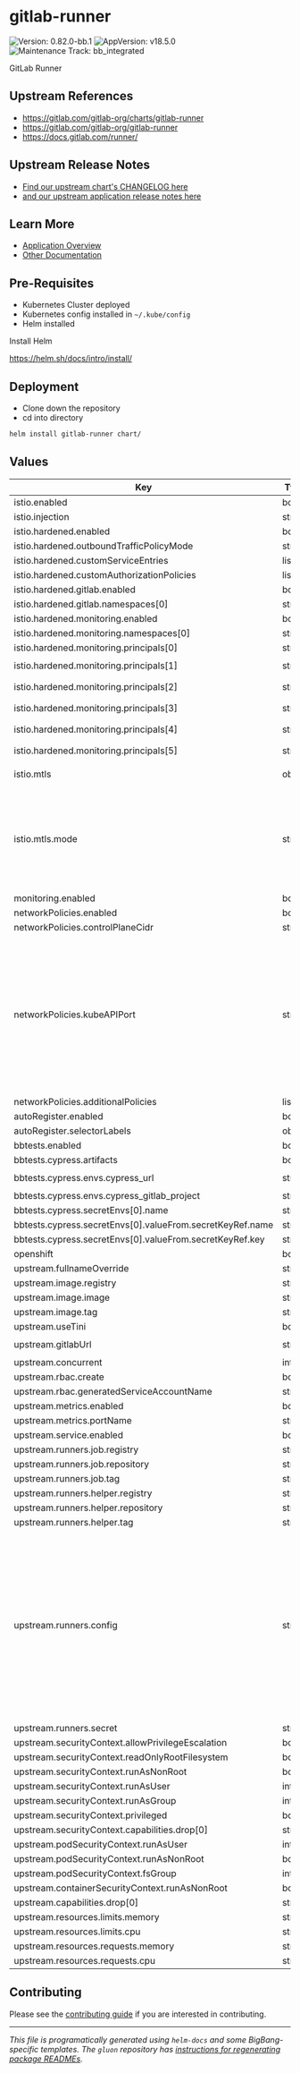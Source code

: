 <!-- Warning: Do not manually edit this file. See notes on gluon + helm-docs at the end of this file for more information. -->
# gitlab-runner

![Version: 0.82.0-bb.1](https://img.shields.io/badge/Version-0.82.0--bb.1-informational?style=flat-square) ![AppVersion: v18.5.0](https://img.shields.io/badge/AppVersion-v18.5.0-informational?style=flat-square) ![Maintenance Track: bb_integrated](https://img.shields.io/badge/Maintenance_Track-bb_integrated-green?style=flat-square)

GitLab Runner

## Upstream References

- <https://gitlab.com/gitlab-org/charts/gitlab-runner>
- <https://gitlab.com/gitlab-org/gitlab-runner>
- <https://docs.gitlab.com/runner/>

## Upstream Release Notes

- [Find our upstream chart's CHANGELOG here](https://gitlab.com/gitlab-org/charts/gitlab-runner/-/blob/v0.79.0/CHANGELOG.md)
- [and our upstream application release notes here](https://gitlab.com/gitlab-org/charts/gitlab-runner/-/blob/v0.79.0/CHANGELOG.md?ref_type=tags#v0790-2025-07-12)

## Learn More

- [Application Overview](docs/overview.md)
- [Other Documentation](docs/)

## Pre-Requisites

- Kubernetes Cluster deployed
- Kubernetes config installed in `~/.kube/config`
- Helm installed

Install Helm

https://helm.sh/docs/intro/install/

## Deployment

- Clone down the repository
- cd into directory

```bash
helm install gitlab-runner chart/
```

## Values

| Key | Type | Default | Description |
|-----|------|---------|-------------|
| istio.enabled | bool | `false` |  |
| istio.injection | string | `"disabled"` |  |
| istio.hardened.enabled | bool | `false` |  |
| istio.hardened.outboundTrafficPolicyMode | string | `"REGISTRY_ONLY"` |  |
| istio.hardened.customServiceEntries | list | `[]` |  |
| istio.hardened.customAuthorizationPolicies | list | `[]` |  |
| istio.hardened.gitlab.enabled | bool | `true` |  |
| istio.hardened.gitlab.namespaces[0] | string | `"gitlab"` |  |
| istio.hardened.monitoring.enabled | bool | `true` |  |
| istio.hardened.monitoring.namespaces[0] | string | `"monitoring"` |  |
| istio.hardened.monitoring.principals[0] | string | `"cluster.local/ns/monitoring/sa/monitoring-grafana"` |  |
| istio.hardened.monitoring.principals[1] | string | `"cluster.local/ns/monitoring/sa/monitoring-monitoring-kube-alertmanager"` |  |
| istio.hardened.monitoring.principals[2] | string | `"cluster.local/ns/monitoring/sa/monitoring-monitoring-kube-operator"` |  |
| istio.hardened.monitoring.principals[3] | string | `"cluster.local/ns/monitoring/sa/monitoring-monitoring-kube-prometheus"` |  |
| istio.hardened.monitoring.principals[4] | string | `"cluster.local/ns/monitoring/sa/monitoring-monitoring-kube-state-metrics"` |  |
| istio.hardened.monitoring.principals[5] | string | `"cluster.local/ns/monitoring/sa/monitoring-monitoring-prometheus-node-exporter"` |  |
| istio.mtls | object | `{"mode":"STRICT"}` | Default peer authentication |
| istio.mtls.mode | string | `"STRICT"` | STRICT = Allow only mutual TLS traffic, PERMISSIVE = Allow both plain text and mutual TLS traffic |
| monitoring.enabled | bool | `false` |  |
| networkPolicies.enabled | bool | `false` |  |
| networkPolicies.controlPlaneCidr | string | `"0.0.0.0/0"` |  |
| networkPolicies.kubeAPIPort | string | `""` | Kube API Port, defaults to 443 and 6443 within the template but can be set to custom port The port where the Kubernetes API server listens for secure connections. |
| networkPolicies.additionalPolicies | list | `[]` |  |
| autoRegister.enabled | bool | `false` |  |
| autoRegister.selectorLabels | object | `{}` |  |
| bbtests.enabled | bool | `false` |  |
| bbtests.cypress.artifacts | bool | `true` |  |
| bbtests.cypress.envs.cypress_url | string | `"http://gitlab-webservice-default.gitlab.svc.cluster.local:8181"` |  |
| bbtests.cypress.envs.cypress_gitlab_project | string | `"runner-hello-world"` |  |
| bbtests.cypress.secretEnvs[0].name | string | `"cypress_adminpassword"` |  |
| bbtests.cypress.secretEnvs[0].valueFrom.secretKeyRef.name | string | `"gitlab-gitlab-initial-root-password"` |  |
| bbtests.cypress.secretEnvs[0].valueFrom.secretKeyRef.key | string | `"password"` |  |
| openshift | bool | `false` |  |
| upstream.fullnameOverride | string | `"gitlab-runner"` |  |
| upstream.image.registry | string | `"registry1.dso.mil"` |  |
| upstream.image.image | string | `"ironbank/gitlab/gitlab-runner/gitlab-runner"` |  |
| upstream.image.tag | string | `"v18.5.0"` |  |
| upstream.useTini | bool | `true` |  |
| upstream.gitlabUrl | string | `"http://gitlab-webservice-default.gitlab.svc.cluster.local:8181"` |  |
| upstream.concurrent | int | `50` |  |
| upstream.rbac.create | bool | `true` |  |
| upstream.rbac.generatedServiceAccountName | string | `""` |  |
| upstream.metrics.enabled | bool | `false` |  |
| upstream.metrics.portName | string | `"tcp-metrics"` |  |
| upstream.service.enabled | bool | `true` |  |
| upstream.runners.job.registry | string | `"registry1.dso.mil"` |  |
| upstream.runners.job.repository | string | `"ironbank/redhat/ubi/ubi9"` |  |
| upstream.runners.job.tag | string | `"9.6"` |  |
| upstream.runners.helper.registry | string | `"registry1.dso.mil"` |  |
| upstream.runners.helper.repository | string | `"ironbank/gitlab/gitlab-runner/gitlab-runner-helper"` |  |
| upstream.runners.helper.tag | string | `"v18.5.0"` |  |
| upstream.runners.config | string | `"[[runners]]\n  clone_url = \"http://gitlab-webservice-default.gitlab.svc.cluster.local:8181\"\n  cache_dir = \"/tmp/gitlab-runner/cache\"\n  [runners.kubernetes]\n    pull_policy = \"always\"\n    namespace = \"{{.Release.Namespace}}\"\n    image = \"{{ printf \"%s/%s:%s\" .Values.runners.job.registry .Values.runners.job.repository .Values.runners.job.tag }}\"\n    helper_image = \"{{ printf \"%s/%s:%s\" .Values.runners.helper.registry .Values.runners.helper.repository .Values.runners.helper.tag }}\"\n    image_pull_secrets = [\"private-registry\"]\n  [runners.kubernetes.pod_security_context]\n    run_as_non_root = true\n    run_as_user = 1001\n  [runners.kubernetes.helper_container_security_context]\n    run_as_non_root = true\n    run_as_user = 1001\n  [runners.kubernetes.pod_labels]\n    \"job_id\" = \"${CI_JOB_ID}\"\n    \"job_name\" = \"${CI_JOB_NAME}\"\n    \"pipeline_id\" = \"${CI_PIPELINE_ID}\"\n    \"app\" = \"gitlab-runner\"\n"` |  |
| upstream.runners.secret | string | `"gitlab-gitlab-runner-secret"` |  |
| upstream.securityContext.allowPrivilegeEscalation | bool | `false` |  |
| upstream.securityContext.readOnlyRootFilesystem | bool | `false` |  |
| upstream.securityContext.runAsNonRoot | bool | `true` |  |
| upstream.securityContext.runAsUser | int | `1001` |  |
| upstream.securityContext.runAsGroup | int | `1001` |  |
| upstream.securityContext.privileged | bool | `false` |  |
| upstream.securityContext.capabilities.drop[0] | string | `"ALL"` |  |
| upstream.podSecurityContext.runAsUser | int | `1001` |  |
| upstream.podSecurityContext.runAsNonRoot | bool | `true` |  |
| upstream.podSecurityContext.fsGroup | int | `65533` |  |
| upstream.containerSecurityContext.runAsNonRoot | bool | `true` |  |
| upstream.capabilities.drop[0] | string | `"ALL"` |  |
| upstream.resources.limits.memory | string | `"256Mi"` |  |
| upstream.resources.limits.cpu | string | `"200m"` |  |
| upstream.resources.requests.memory | string | `"256Mi"` |  |
| upstream.resources.requests.cpu | string | `"200m"` |  |

## Contributing

Please see the [contributing guide](./CONTRIBUTING.md) if you are interested in contributing.

---

_This file is programatically generated using `helm-docs` and some BigBang-specific templates. The `gluon` repository has [instructions for regenerating package READMEs](https://repo1.dso.mil/big-bang/product/packages/gluon/-/blob/master/docs/bb-package-readme.md)._

